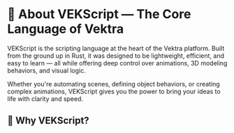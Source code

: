 # 🧠 About VEKScript — The Core Language of Vektra

VEKScript is the scripting language at the heart of the Vektra platform. Built from the ground up in Rust, it was designed to be lightweight, efficient, and easy to learn — all while offering deep control over animations, 3D modeling behaviors, and visual logic.

Whether you're automating scenes, defining object behaviors, or creating complex animations, VEKScript gives you the power to bring your ideas to life with clarity and speed.

## 📜 Why VEKScript?
